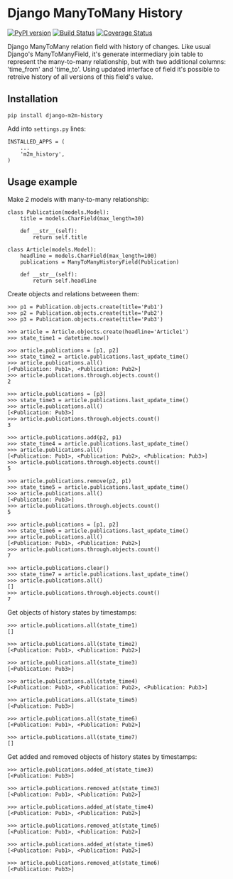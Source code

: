 # Django ManyToMany History

[![PyPI version](https://badge.fury.io/py/django-m2m-history.png)](http://badge.fury.io/py/django-m2m-history) [![Build Status](https://travis-ci.org/ramusus/django-m2m-history.png?branch=master)](https://travis-ci.org/ramusus/django-m2m-history) [![Coverage Status](https://coveralls.io/repos/ramusus/django-m2m-history/badge.png?branch=master)](https://coveralls.io/r/ramusus/django-m2m-history)

Django ManyToMany relation field with history of changes. Like usual Django's ManyToManyField, it's generate intermediary join table
to represent the many-to-many relationship, but with two additional columns: 'time_from' and 'time_to'. Using updated interface of field it's
possible to retreive history of all versions of this field's value.

## Installation

    pip install django-m2m-history

Add into `settings.py` lines:

    INSTALLED_APPS = (
        ...
        'm2m_history',
    )

## Usage example

Make 2 models with many-to-many relationship:

    class Publication(models.Model):
        title = models.CharField(max_length=30)

        def __str__(self):
            return self.title

    class Article(models.Model):
        headline = models.CharField(max_length=100)
        publications = ManyToManyHistoryField(Publication)

        def __str__(self):
            return self.headline

Create objects and relations betweeen them:

    >>> p1 = Publication.objects.create(title='Pub1')
    >>> p2 = Publication.objects.create(title='Pub2')
    >>> p3 = Publication.objects.create(title='Pub3')

    >>> article = Article.objects.create(headline='Article1')
    >>> state_time1 = datetime.now()

    >>> article.publications = [p1, p2]
    >>> state_time2 = article.publications.last_update_time()
    >>> article.publications.all()
    [<Publication: Pub1>, <Publication: Pub2>]
    >>> article.publications.through.objects.count()
    2

    >>> article.publications = [p3]
    >>> state_time3 = article.publications.last_update_time()
    >>> article.publications.all()
    [<Publication: Pub3>]
    >>> article.publications.through.objects.count()
    3

    >>> article.publications.add(p2, p1)
    >>> state_time4 = article.publications.last_update_time()
    >>> article.publications.all()
    [<Publication: Pub1>, <Publication: Pub2>, <Publication: Pub3>]
    >>> article.publications.through.objects.count()
    5

    >>> article.publications.remove(p2, p1)
    >>> state_time5 = article.publications.last_update_time()
    >>> article.publications.all()
    [<Publication: Pub3>]
    >>> article.publications.through.objects.count()
    5

    >>> article.publications = [p1, p2]
    >>> state_time6 = article.publications.last_update_time()
    >>> article.publications.all()
    [<Publication: Pub1>, <Publication: Pub2>]
    >>> article.publications.through.objects.count()
    7

    >>> article.publications.clear()
    >>> state_time7 = article.publications.last_update_time()
    >>> article.publications.all()
    []
    >>> article.publications.through.objects.count()
    7

Get objects of history states by timestamps:

    >>> article.publications.all(state_time1)
    []

    >>> article.publications.all(state_time2)
    [<Publication: Pub1>, <Publication: Pub2>]

    >>> article.publications.all(state_time3)
    [<Publication: Pub3>]

    >>> article.publications.all(state_time4)
    [<Publication: Pub1>, <Publication: Pub2>, <Publication: Pub3>]

    >>> article.publications.all(state_time5)
    [<Publication: Pub3>]

    >>> article.publications.all(state_time6)
    [<Publication: Pub1>, <Publication: Pub2>]

    >>> article.publications.all(state_time7)
    []

Get added and removed objects of history states by timestamps:

    >>> article.publications.added_at(state_time3)
    [<Publication: Pub3>]

    >>> article.publications.removed_at(state_time3)
    [<Publication: Pub1>, <Publication: Pub2>]

    >>> article.publications.added_at(state_time4)
    [<Publication: Pub1>, <Publication: Pub2>]

    >>> article.publications.removed_at(state_time5)
    [<Publication: Pub1>, <Publication: Pub2>]

    >>> article.publications.added_at(state_time6)
    [<Publication: Pub1>, <Publication: Pub2>]

    >>> article.publications.removed_at(state_time6)
    [<Publication: Pub3>]
